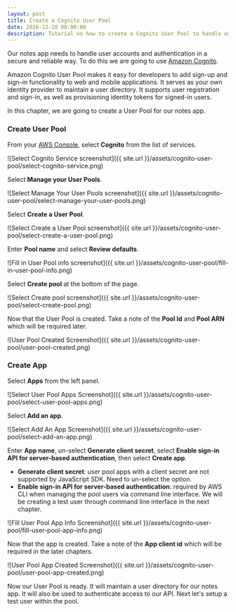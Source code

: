 ```yaml
---
layout: post
title: Create a Cognito User Pool
date: 2016-12-28 00:00:00
description: Tutorial on how to create a Cognito User Pool to handle user accounts and authentication for your app.
---
```


Our notes app needs to handle user accounts and authentication in a secure and reliable way. To do this we are going to use [Amazon Cognito](https://aws.amazon.com/cognito/).

Amazon Cognito User Pool makes it easy for developers to add sign-up and sign-in functionality to web and mobile applications. It serves as your own identity provider to maintain a user directory. It supports user registration and sign-in, as well as provisioning identity tokens for signed-in users.

In this chapter, we are going to create a User Pool for our notes app.

### Create User Pool

From your [AWS Console](https://console.aws.amazon.com), select **Cognito** from the list of services.

![Select Cognito Service screenshot]({{ site.url }}/assets/cognito-user-pool/select-cognito-service.png)

Select **Manage your User Pools**.

![Select Manage Your User Pools screenshot]({{ site.url }}/assets/cognito-user-pool/select-manage-your-user-pools.png)

Select **Create a User Pool**.

![Select Create a User Pool screenshot]({{ site.url }}/assets/cognito-user-pool/select-create-a-user-pool.png)

Enter **Pool name** and select **Review defaults**.

![Fill in User Pool info screenshot]({{ site.url }}/assets/cognito-user-pool/fill-in-user-pool-info.png)

Select **Create pool** at the bottom of the page.

![Select Create pool screenshot]({{ site.url }}/assets/cognito-user-pool/select-create-pool.png)

Now that the User Pool is created. Take a note of the **Pool Id** and **Pool ARN** which will be required later.

![User Pool Created Screenshot]({{ site.url }}/assets/cognito-user-pool/user-pool-created.png)

### Create App

Select **Apps** from the left panel.

![Select User Pool Apps Screenshot]({{ site.url }}/assets/cognito-user-pool/select-user-pool-apps.png)

Select **Add an app**.

![Select Add An App Screenshot]({{ site.url }}/assets/cognito-user-pool/select-add-an-app.png)

Enter **App name**, un-select **Generate client secret**, select **Enable sign-in API for server-based authentication**, then select **Create app**.

- **Generate client secret**: user pool apps with a client secret are not supported by JavaScript SDK. Need to un-select the option.
- **Enable sign-in API for server-based authentication**: required by AWS CLI when managing the pool users via command line interface. We will be creating a test user through command line interface in the next chapter.

![Fill User Pool App Info Screenshot]({{ site.url }}/assets/cognito-user-pool/fill-user-pool-app-info.png)

Now that the app is created. Take a note of the **App client id** which will be required in the later chapters.

![User Pool App Created Screenshot]({{ site.url }}/assets/cognito-user-pool/user-pool-app-created.png)

Now our User Pool is ready. It will maintain a user directory for our notes app. It will also be used to authenticate access to our API. Next let's setup a test user within the pool.
